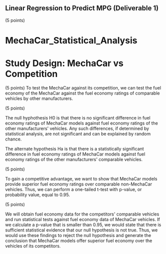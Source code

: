 ## Linear Regression to Predict MPG (Deliverable 1)

(5 points) 

# MechaCar_Statistical_Analysis

# Study Design: MechaCar vs Competition

(5 points) To test the MechaCar against its competition, we can test the fuel economy of the MechaCar against the fuel economy ratings of comparable vehicles by other manufacturers.

(5 points)

The null hyphothesis H0 is that there is no significant difference in fuel economy ratings of MechaCar models against fuel economy ratings of the other manufacturers' vehicles. Any such differences, if determined by statistical analysis, are not significant and can be explained by random chance.

The alternate hypothesis Ha is that there is a statistically significant difference in fuel economy ratings of MechaCar models against fuel economy ratings of the other manufacturers' comparable vehicles.

(5 points)

To gain a competitive advantage, we want to show that MechaCar models provide superior fuel economy ratings over comparable non-MechaCar vehicles. Thus, we can perform a one-tailed t-test with p-value, or probability value, equal to 0.95.

(5 points)

We will obtain fuel economy data for the competitors' comparable vehicles and run statistical tests against fuel economy data of MechaCar vehicles. If we calculate a p-value that is smaller than 0.95, we would state that there is sufficient statistical evidence that our null hypothesis is not true. Thus, we would use these findings to reject the null hypothesis and generate the conclusion that MechaCar models offer superior fuel economy over the vehicles of its competitors.
